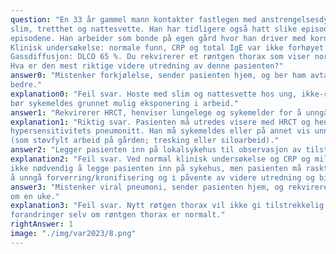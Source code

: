 ```yaml
---
question: "En 33 år gammel mann kontakter fastlegen med anstrengelsesdyspnoe siste måneder, hoste med
slim, tretthet og nattesvette. Han har tidligere også hatt slike episoder, men er blitt helt bra mellom
episodene. Han arbeider som bonde på egen gård hvor han driver med kornproduksjon, røyker ikke.
Klinisk undersøkelse: normale funn, CRP og total IgE var ikke forhøyet.
Gassdiffusjon: DLCO 65 %. Du rekvirerer et røntgen thorax som viser normale funn.
Hva er den mest riktige videre utredning av denne pasienten?"
answer0: "Mistenker forkjølelse, sender pasienten hjem, og ber ham avtale ny time om 1 uke hvis ikke
bedre."
explanation0: "Feil svar. Hoste med slim og nattesvette hos ung, ikke-røykende pasient bør utredes videre. Han
bør sykemeldes grunnet mulig eksponering i arbeid."
answer1: "Rekvirerer HRCT, henviser lungelege og sykemelder for å unngå videre eksponering i arbeid."
explanation1: "Riktig svar. Pasienten må utredes visere med HRCT og henvises lungelege ved mistanke om
hypersensitivitets pneumonitt. Han må sykemeldes eller på annet vis unngå arbeid som gir plager
(som støvfylt arbeid på gården; tresking eller siloarbeid)."
answer2: "Legger pasienten inn på lokalsykehus til observasjon av tilstanden."
explanation2: "Feil svar. Ved normal klinisk undersøkelse og CRP og milde til moderate symptomer så er det
ikke nødvendig å legge pasienten inn på sykehus, men pasienten må raskt ut av eksponering for
å unngå forverring/kronifisering og i påvente av videre utredning og billeddiagnostikk."
answer3: "Mistenker viral pneumoni, sender pasienten hjem, og rekvirerer nytt røntgen thorax kontrollbilde
om en uke."
explanation3: "Feil svar. Nytt røtgen thorax vil ikke gi tilstrekkelig informasjon, det må tas HRCT som kan vise
forandringer selv om røntgen thorax er normalt."
rightAnswer: 1
image: "./img/var2023/8.png"
---
```



